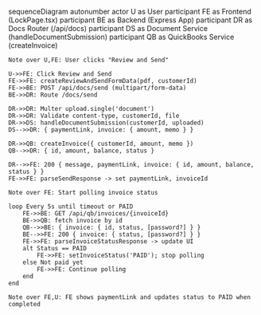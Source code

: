 sequenceDiagram
    autonumber
    actor U as User
    participant FE as Frontend (LockPage.tsx)
    participant BE as Backend (Express App)
    participant DR as Docs Router (/api/docs)
    participant DS as Document Service (handleDocumentSubmission)
    participant QB as QuickBooks Service (createInvoice)

    Note over U,FE: User clicks "Review and Send"

    U->>FE: Click Review and Send
    FE->>FE: createReviewAndSendFormData(pdf, customerId)
    FE->>BE: POST /api/docs/send (multipart/form-data)
    BE->>DR: Route /docs/send

    DR->>DR: Multer upload.single('document')
    DR->>DR: Validate content-type, customerId, file
    DR->>DS: handleDocumentSubmission(customerId, uploaded)
    DS-->>DR: { paymentLink, invoice: { amount, memo } }

    DR->>QB: createInvoice({ customerId, amount, memo })
    QB-->>DR: { id, amount, balance, status }

    DR-->>FE: 200 { message, paymentLink, invoice: { id, amount, balance, status } }
    FE->>FE: parseSendResponse -> set paymentLink, invoiceId

    Note over FE: Start polling invoice status

    loop Every 5s until timeout or PAID
        FE->>BE: GET /api/qb/invoices/{invoiceId}
        BE->>QB: fetch invoice by id
        QB-->>BE: { invoice: { id, status, [password?] } }
        BE-->>FE: 200 { invoice: { status, [password?] } }
        FE->>FE: parseInvoiceStatusResponse -> update UI
        alt Status == PAID
            FE->>FE: setInvoiceStatus('PAID'); stop polling
        else Not paid yet
            FE->>FE: Continue polling
        end
    end

    Note over FE,U: FE shows paymentLink and updates status to PAID when completed